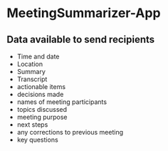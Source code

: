# MeetingSummarizer-App

## Data available to send recipients
- Time and date
- Location
- Summary
- Transcript
- actionable items
- decisions made
- names of meeting participants
- topics discussed
- meeting purpose
- next steps
- any corrections to previous meeting
- key questions

